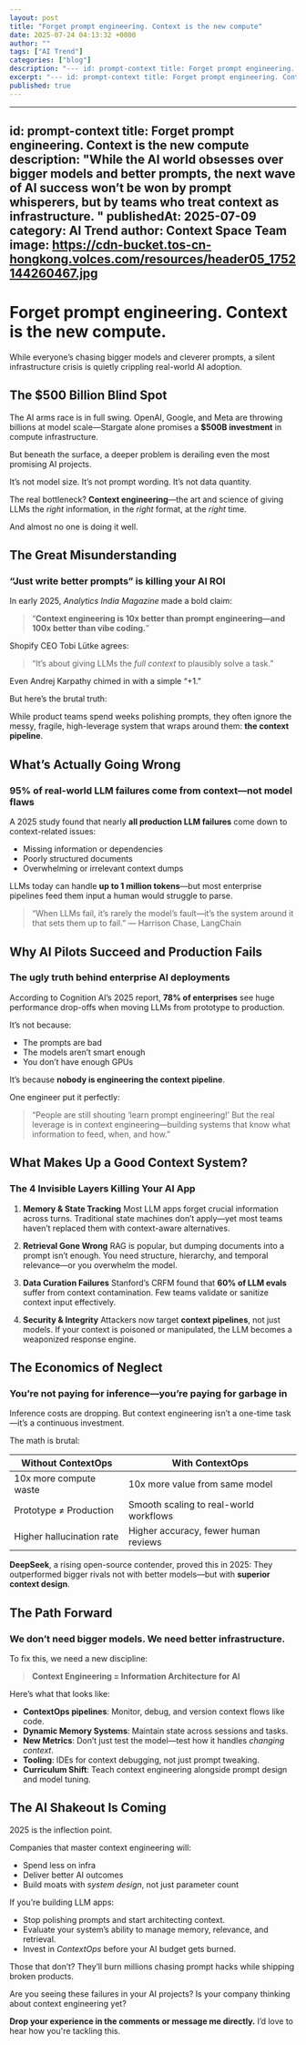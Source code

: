 ```yaml
---
layout: post
title: "Forget prompt engineering. Context is the new compute"
date: 2025-07-24 04:13:32 +0000
author: ""
tags: ["AI Trend"]
categories: ["blog"]
description: "--- id: prompt-context title: Forget prompt engineering. Context is the new compute description: While the AI world obsesses over bigger models and be..."
excerpt: "--- id: prompt-context title: Forget prompt engineering. Context is the new comp..."
published: true
---
```


---
id: prompt-context
title: Forget prompt engineering. Context is the new compute
description: "While the AI world obsesses over bigger models and better prompts, the next wave of AI success won’t be won by prompt whisperers, but by teams who treat context as infrastructure. "
publishedAt: 2025-07-09
category: AI Trend
author: Context Space Team
image: https://cdn-bucket.tos-cn-hongkong.volces.com/resources/header05_1752144260467.jpg
---

# Forget prompt engineering. Context is the new compute.

While everyone’s chasing bigger models and cleverer prompts, a silent infrastructure crisis is quietly crippling real-world AI adoption.

## The $500 Billion Blind Spot

The AI arms race is in full swing. OpenAI, Google, and Meta are throwing billions at model scale—Stargate alone promises a **$500B investment** in compute infrastructure.

But beneath the surface, a deeper problem is derailing even the most promising AI projects.

It’s not model size.
It’s not prompt wording.
It’s not data quantity.

The real bottleneck? **Context engineering**—the art and science of giving LLMs the *right* information, in the *right* format, at the *right* time.

And almost no one is doing it well.

## The Great Misunderstanding

### “Just write better prompts” is killing your AI ROI

In early 2025, *Analytics India Magazine* made a bold claim:
> “**Context engineering is 10x better than prompt engineering—and 100x better than vibe coding.**”

Shopify CEO Tobi Lütke agrees:
> “It’s about giving LLMs the *full context* to plausibly solve a task.”

Even Andrej Karpathy chimed in with a simple “+1.”

But here’s the brutal truth:

While product teams spend weeks polishing prompts, they often ignore the messy, fragile, high-leverage system that wraps around them: **the context pipeline**.

## What’s Actually Going Wrong

### 95% of real-world LLM failures come from context—not model flaws

A 2025 study found that nearly **all production LLM failures** come down to context-related issues:
- Missing information or dependencies
- Poorly structured documents
- Overwhelming or irrelevant context dumps

LLMs today can handle **up to 1 million tokens**—but most enterprise pipelines feed them input a human would struggle to parse.

> “When LLMs fail, it’s rarely the model’s fault—it’s the system around it that sets them up to fail.”
— Harrison Chase, LangChain

## Why AI Pilots Succeed and Production Fails

### The ugly truth behind enterprise AI deployments

According to Cognition AI’s 2025 report, **78% of enterprises** see huge performance drop-offs when moving LLMs from prototype to production.

It’s not because:
- The prompts are bad
- The models aren’t smart enough
- You don’t have enough GPUs

It’s because **nobody is engineering the context pipeline**.

One engineer put it perfectly:
> “People are still shouting ‘learn prompt engineering!’ But the real leverage is in context engineering—building systems that know what information to feed, when, and how.”

## What Makes Up a Good Context System?

### The 4 Invisible Layers Killing Your AI App

1. **Memory & State Tracking**
   Most LLM apps forget crucial information across turns. Traditional state machines don’t apply—yet most teams haven’t replaced them with context-aware alternatives.

2. **Retrieval Gone Wrong**
   RAG is popular, but dumping documents into a prompt isn’t enough. You need structure, hierarchy, and temporal relevance—or you overwhelm the model.

3. **Data Curation Failures**
   Stanford’s CRFM found that **60% of LLM evals** suffer from context contamination. Few teams validate or sanitize context input effectively.

4. **Security & Integrity**
   Attackers now target **context pipelines**, not just models. If your context is poisoned or manipulated, the LLM becomes a weaponized response engine.

## The Economics of Neglect

### You’re not paying for inference—you’re paying for garbage in

Inference costs are dropping. But context engineering isn’t a one-time task—it’s a continuous investment.

The math is brutal:

| Without ContextOps | With ContextOps |
|--------------------|-----------------|
| 10x more compute waste | 10x more value from same model |
| Prototype ≠ Production | Smooth scaling to real-world workflows |
| Higher hallucination rate | Higher accuracy, fewer human reviews |

**DeepSeek**, a rising open-source contender, proved this in 2025:
They outperformed bigger rivals not with better models—but with **superior context design**.

## The Path Forward

### We don’t need bigger models. We need better infrastructure.

To fix this, we need a new discipline:

> **Context Engineering = Information Architecture for AI**

Here’s what that looks like:

- **ContextOps pipelines**: Monitor, debug, and version context flows like code.
- **Dynamic Memory Systems**: Maintain state across sessions and tasks.
- **New Metrics**: Don’t just test the model—test how it handles *changing context*.
- **Tooling**: IDEs for context debugging, not just prompt tweaking.
- **Curriculum Shift**: Teach context engineering alongside prompt design and model tuning.

## The AI Shakeout Is Coming

2025 is the inflection point.

Companies that master context engineering will:
- Spend less on infra
- Deliver better AI outcomes
- Build moats with *system design*, not just parameter count

If you’re building LLM apps:
- Stop polishing prompts and start architecting context.
- Evaluate your system’s ability to manage memory, relevance, and retrieval.
- Invest in *ContextOps* before your AI budget gets burned.

Those that don’t?
They’ll burn millions chasing prompt hacks while shipping broken products.

Are you seeing these failures in your AI projects?
Is your company thinking about context engineering yet?

**Drop your experience in the comments or message me directly.**
I’d love to hear how you're tackling this.

